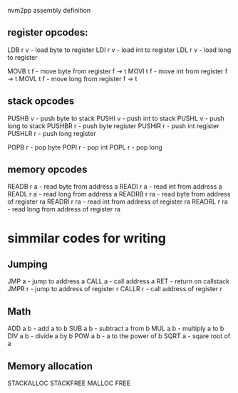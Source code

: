 nvm2pp assembly definition

## register opcodes:
LDB r v 		- load byte to register
LDI r v 		- load int to register
LDL r v 		- load long to register

MOVB t f 		- move byte from register f -> t
MOVI t f 		- move int from register f -> t
MOVL t f 		- move long from register f -> t

## stack opcodes
PUSHB v 		- push byte to stack
PUSHI v 		- push int to stack
PUSHL v 		- push long to stack
PUSHBR r 		- push byte register
PUSHIR r 		- push int register
PUSHLR r 		- push long register

POPB r 			- pop byte
POPI r 			- pop int
POPL r 			- pop long

## memory opcodes
READB r a 		- read byte from address a
READI r a 		- read int from address a
READL r a 		- read long from address a
READRB r ra 	- read byte from address of register ra
READRI r ra 	- read int from address of register ra
READRL r ra 	- read long from address of register ra

# simmilar codes for writing

## Jumping

JMP a 			- jump to address a
CALL a 			- call address a
RET				- return on callstack
JMPR r			- jump to address of register r
CALLR r			- call address of register r

## Math

ADD a b		- add a to b
SUB a b		- subtract a from b
MUL a b		- multiply a to b
DIV a b		- divide a by b
POW a b		- a to the power of b
SQRT a		- sqare root of a

 ## Memory allocation

STACKALLOC
STACKFREE
MALLOC
FREE

## 